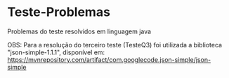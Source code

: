 # Teste-Problemas
Problemas do teste resolvidos em linguagem java

OBS: Para a resolução do terceiro teste (TesteQ3) foi utilizada a biblioteca "json-simple-1.1.1", disponível em: https://mvnrepository.com/artifact/com.googlecode.json-simple/json-simple
